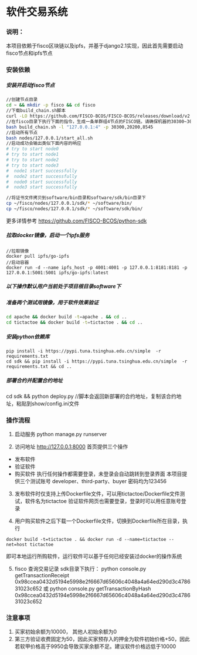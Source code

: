 # 软件交易系统

### 说明：
本项目依赖于fisco区块链以及ipfs，并基于django2.1实现，因此首先需要启动fisco节点和ipfs节点

### 安装依赖

##### 安装并启动fisco节点
```bash
//创建节点目录
cd ~ && mkdir -p fisco && cd fisco
//下载build_chain.sh脚本
curl -LO https://github.com/FISCO-BCOS/FISCO-BCOS/releases/download/v2.2.0/build_chain.sh && chmod u+x build_chain.sh
//在fisco目录下执行下面的指令，生成一条单群组4节点的FISCO链。请确保机器的30300~30303，20200~20203，8545~8548端口没有被占用。
bash build_chain.sh -l "127.0.0.1:4" -p 30300,20200,8545
//启动所有节点
bash nodes/127.0.0.1/start_all.sh
//启动成功会输出类似下面内容的响应
# try to start node0
# try to start node1
# try to start node2
# try to start node3
#  node1 start successfully
#  node2 start successfully
#  node0 start successfully
#  node3 start successfully

//将证书文件拷贝到software/bin目录和software/sdk/bin目录下
cp ~/fisco/nodes/127.0.0.1/sdk/* ~/software/bin/
cp ~/fisco/nodes/127.0.0.1/sdk/* ~/software/sdk/bin/
```
更多详情参考 https://github.com/FISCO-BCOS/python-sdk

##### 拉取docker镜像，启动一个ipfs服务
```
//拉取镜像
docker pull ipfs/go-ipfs
//启动容器
docker run -d --name ipfs_host -p 4001:4001 -p 127.0.0.1:8181:8181 -p 127.0.0.1:5001:5001 ipfs/go-ipfs:latest
```

##### 以下操作默认用户当前处于项目根目录software下

##### 准备两个测试用镜像，用于软件效果验证
```bash
cd apache && docker build -t=apache . && cd ..
cd tictactoe && docker build -t=tictactoe . && cd ..
```

##### 安装python依赖库

```
pip install -i https://pypi.tuna.tsinghua.edu.cn/simple  -r requirements.txt
cd sdk && pip install -i https://pypi.tuna.tsinghua.edu.cn/simple  -r requirements.txt && cd ..
```

##### 部署合约并配置合约地址
cd sdk && python deploy.py
//脚本会返回新部署的合约地址，复制该合约地址，粘贴到show/config.ini文件


### 操作流程

1. 启动服务 
python manage.py runserver

2. 访问地址 
http://127.0.0.1:8000
首页提供三个操作
 * 发布软件
 * 验证软件
 * 购买软件
执行任何操作都需要登录，未登录会自动跳转到登录界面
本项目提供三个测试账号
developer、third-party、buyer
密码均为123456

3. 发布软件时仅支持上传Dockerfile文件，可以用tictactoe/Dockerfile文件测试，软件名为tictactoe
验证软件网页也需要登录，登录时可以用任意账号登录

4. 用户购买软件之后下载一个Dockerfile文件，切换到Dockerfile所在目录，执行
```
docker build -t=tictactoe . && docker run -d --name=tictactoe --net=host tictactoe
```
即可本地运行所购软件，运行软件可以基于任何已经安装过docker的操作系统

5. fisco 查询交易记录
sdk目录下执行：
python console.py getTransactionReceipt 0x98ccea0432d5194e5998e2f6667d65606c4048a4a64ed290d3c478631023c652
或
python console.py getTransactionByHash 0x98ccea0432d5194e5998e2f6667d65606c4048a4a64ed290d3c478631023c652

### 注意事项
1. 买家初始余额为10000， 其他人初始余额为0
2. 第三方验证收费固定为50，因此买家预存入的押金为软件初始价格+50，因此若软甲价格高于9950会导致买家余额不足。建议软件价格远低于10000
